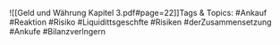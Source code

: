 
![[Geld und Währung Kapitel 3.pdf#page=22]]Tags & Topics:
   #Ankauf
   #Reaktion
   #Risiko
   #Liquidittsgeschfte
   #Risiken
   #derZusammensetzung
   #Ankufe
   #Bilanzverlngern